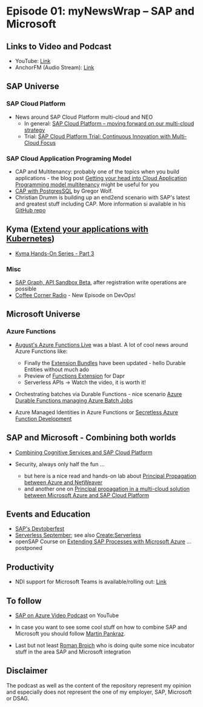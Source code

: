 # Episode 01: myNewsWrap – SAP and Microsoft 

## Links to Video and Podcast
* YouTube: [Link](https://youtu.be/oa2n_UgAXH4)
* AnchorFM (Audio Stream): [Link](https://anchor.fm/christian-lechner/episodes/myNewsWrap--SAP-and-Microsoft-Episode-01-ej4gg6)

## SAP Universe
### SAP Cloud Platform
* News around SAP Cloud Platform multi-cloud and NEO
    * In general: [SAP Cloud Platform – moving forward on our multi-cloud strategy](https://blogs.sap.com/2020/07/27/sap-cloud-platform-moving-forward-on-our-multi-cloud-strategy/)
    * Trial: [SAP Cloud Platform Trial: Continuous Innovation with Multi-Cloud Focus](https://blogs.sap.com/2020/08/07/sap-cloud-platform-trial-continuous-innovation-with-multi-cloud-focus/)

### SAP Cloud Application Programing Model
* CAP and Multitenancy: probably one of the topics when you build applications - the blog post [Getting your head into Cloud Application Programming model multitenancy](https://blogs.sap.com/2020/08/20/getting-your-head-into-cloud-application-programming-model-multitenancy/) might be useful for you
* [CAP with PostgresSQL](https://github.com/gregorwolf/pg-beershop#execution-on-sap-cloud-platform) by Gregor Wolf.
* Christian Drumm is building up an end2end scenario with SAP's latest and greatest stuff including CAP. More information si available in his [GitHub repo](https://github.com/ceedee666/erp_scp_end_2_end) 

## Kyma ([Extend your applications with Kubernetes](https://kyma-project.io/))
* [Kyma Hands-On Series - Part 3](https://blogs.sap.com/2020/08/28/kyma-hands-on-part-3/)

### Misc
* [SAP Graph, API Sandbox Beta](https://blogs.sap.com/2020/08/25/sap-graph-api-sandbox-beta/), after registration write operations are possible
* [Coffee Corner Radio](https://anchor.fm/sap-community-podcast) - New Episode on DevOps! 

## Microsoft Universe
### Azure Functions
* [August's Azure Functions Live](https://youtu.be/U5qF3h-b0vU) was a blast. A lot of cool news around Azure Functions like:
    * Finally the [Extension Bundles](https://github.com/Azure/azure-functions-extension-bundles/releases/tag/2.0.0) have been updated - hello Durable Entities without much ado
    * Preview of [Functions Extension](https://cloudblogs.microsoft.com/opensource/2020/07/01/announcing-azure-functions-extension-for-dapr/) for Dapr
    * Serverless APIs -> Watch the video, it is worth it! 

* Orchestrating batches via Durable Functions - nice scenario
[Azure Durable Functions managing Azure Batch Jobs](https://github.com/fbeltrao/azure-batch-with-durable-functions)

* Azure Managed Identities in Azure Functions or [Secretless Azure Function Development](https://devblogs.microsoft.com/azure-sdk/secretless-azure-functions-dev-with-the-new-azure-identity-libraries/)


## SAP and Microsoft - Combining both worlds
* [Combining Cognitive Services and SAP Cloud Platform](https://blogs.sap.com/2020/08/25/using-azure-cognitive-services-with-sap-cloud-platform/)

* Security, always only half the fun ...
    * but here is a nice read and hands-on lab about [Principal Propagation between Azure and NetWeaver](https://www.linkedin.com/posts/activity-6703598263079059457-QAXT/)
    * and another one on [Principal propagation in a multi-cloud solution between Microsoft Azure and SAP Cloud Platform](https://blogs.sap.com/2020/07/17/principal-propagation-in-a-multi-cloud-solution-between-microsoft-azure-and-sap-cloud-platform-scp/?)


## Events and Education
* [SAP's Devtoberfest](https://blogs.sap.com/2020/08/20/devtoberfest-2020/)
* [Serverless September](https://dev.to/azure/serverlessseptember-2020-content-collection-443k); see also [Create:Serverless](https://createserverless2020.splashthat.com/)
* openSAP Course on [Extending SAP Processes with Microsoft Azure](https://open.sap.com/courses/ma1) ... postponed

## Productivity 
* NDI support for Microsoft Teams is available/rolling out: [Link](https://support.microsoft.com/en-us/office/using-ndi-with-microsoft-teams-e91a0adb-96b9-4dca-a2cd-07181276afa3?ui=en-US&rs=en-US&ad=US)

## To follow
* [SAP on Azure Video Podcast](https://www.youtube.com/c/SAPonAzure) on YouTube

* In case you want to see some cool stuff on how to combine SAP and Microsoft you should follow [Martin Pankraz](https://people.sap.com/martin-pankraz).

* Last but not least [Roman Broich](https://www.linkedin.com/in/roman-broich/) who is doing quite some nice incubator stuff in the area SAP and Microsoft integration

## Disclaimer
The podcast as well as the content of the repository represent my opinion and especially does not represent the one of my employer, SAP, Microsoft or DSAG. 